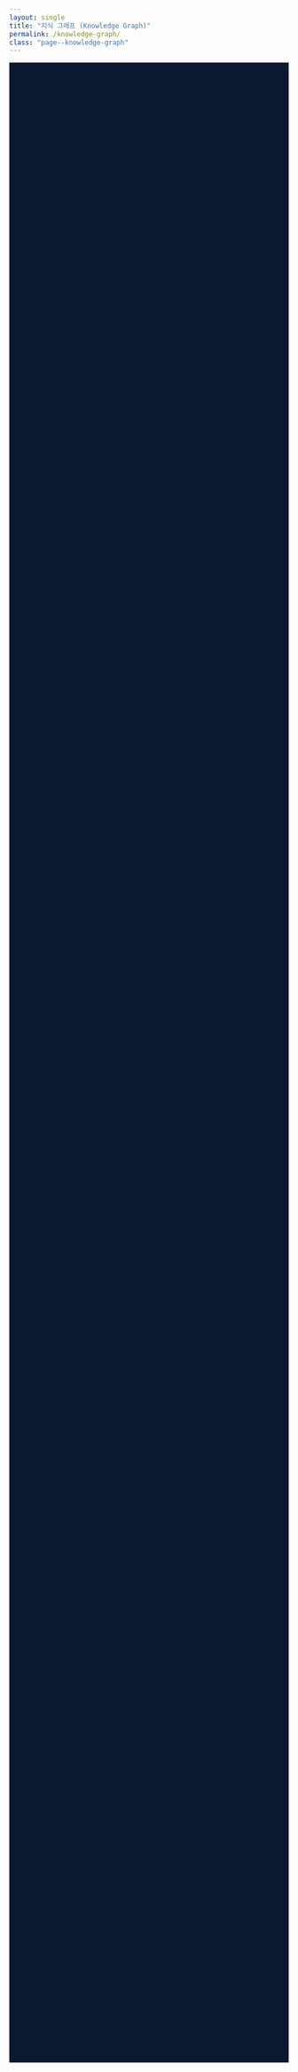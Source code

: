 ```yaml
---
layout: single
title: "지식 그래프 (Knowledge Graph)"
permalink: /knowledge-graph/
class: "page--knowledge-graph"
---
```


<style>
  .page--knowledge-graph .page__inner-wrap {
    max-width: none !important;
  }

   /* 제목 가운데 정렬 (이 부분을 추가하세요) */
  .page--knowledge-graph .page__title {
    text-align: center;
  }

  /* 콘텐츠 시작 위치 조정 (수정된 값) */
  .page--knowledge-graph #main {
    /* 사이드바 너비(300px) + 여백 만큼 왼쪽 여백을 줍니다. */
    margin-left: 320px; 
  }
</style>

<script type="text/javascript" src="https://unpkg.com/vis-network/standalone/umd/vis-network.min.js"></script>

<div id="mynetwork" style="width: 100%; height: 90vh; background-color: #0A192F;"></div>

<script type="text/javascript">
  document.addEventListener('DOMContentLoaded', function() {
    // 이전과 동일한 스크립트 코드...
    var container = document.getElementById('mynetwork');

    fetch('/knowledge-graph.json')
      .then(response => response.json())
      .then(graphData => {
        
        graphData.edges = graphData.edges.filter(edge => edge.from && edge.to);

        const a_nodes = graphData.nodes.map(node => {
          const degree = graphData.edges.filter(edge => edge.from === node.id || edge.to === node.id).length;
          node.value = Math.max(degree, 1); 
          return node;
        });

        var data = {
          nodes: a_nodes,
          edges: graphData.edges
        };

        var options = {
          nodes: {
            shape: 'dot',
            borderWidth: 0,
            scaling: { min: 10, max: 40, label: { min: 14, max: 30, drawThreshold: 8, maxVisible: 25 }},
            font: { color: '#d3d3d3', size: 16, face: 'sans-serif', strokeWidth: 0 }
          },
          edges: {
            width: 0.5,
            color: { color: '#505050', highlight: '#848484' },
            smooth: { type: 'continuous' }
          },
          physics: {
            solver: 'forceAtlas2Based',
            forceAtlas2Based: {
              gravitationalConstant: -120,
              centralGravity: 0.001,
              springLength: 200,
              springConstant: 0.05,
              avoidOverlap: 0.8
            },
            minVelocity: 0.75,
            stabilization: {
              iterations: 300
            }
          },
          interaction: {
            hover: true,
            tooltipDelay: 200,
            hideEdgesOnDrag: true
          }
        };

        var network = new vis.Network(container, data, options);
        
        network.on("stabilizationIterationsDone", function () {
          network.setOptions( { physics: false } );
        });

        network.on("click", function (params) {
            if (params.nodes.length > 0) {
                var nodeId = params.nodes[0];
                var node = data.nodes.find(n => n.id === nodeId);
                if (node && node.url) {
                    window.open(node.url, '_blank');
                }
            }
        });
      });
  });
</script>
